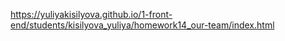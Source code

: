https://yuliyakisilyova.github.io/1-front-end/students/kisilyova_yuliya/homework14_our-team/index.html
